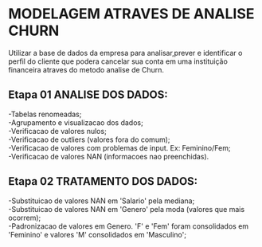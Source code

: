 # MODELAGEM ATRAVES DE ANALISE CHURN

Utilizar a base de dados da empresa para analisar,prever e identificar o perfil do cliente que podera cancelar sua conta em uma instituição financeira atraves do metodo analise de Churn.


## Etapa 01 ANALISE DOS DADOS:  
-Tabelas renomeadas;  
-Agrupamento e visualizacao dos dados;  
-Verificacao de valores nulos;  
-Verificacao de outliers (valores fora do comum);  
-Verificacao de valores com problemas de input. Ex: Feminino/Fem;  
-Verificacao de valores NAN (informacoes nao preenchidas).  

## Etapa 02 TRATAMENTO DOS DADOS:  
-Substituicao de valores NAN em 'Salario' pela mediana;  
-Substituicao de valores NAN em 'Genero' pela moda (valores que mais ocorrem);  
-Padronizacao de valores em Genero. 'F' e 'Fem' foram consolidados em 'Feminino' e valores 'M' consolidados em 'Masculino';

